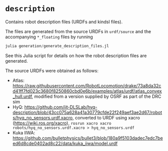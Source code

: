 # `description`

Contains robot description files (URDFs and kindsl files).

The files are generated from the source URDFs in `urdf/source` and the accompanying `*_floating` files by running

```julia
julia generation/generate_description_files.jl
```

See this Julia script for details on how the robot description files are generated.

The source URDFs were obtained as follows:

* Atlas: https://raw.githubusercontent.com/RobotLocomotion/drake/73a8da32cd41ff7fd023c3680f8250860cbd0e6b/examples/atlas/urdf/atlas_convex_hull.urdf, modified from a version supplied by OSRF as part of the DRC sim
* HyQ: https://github.com/iit-DLSLab/hyq-description/blob/43cc075a628a41a30779cfde22f249aef3ae2d67/robots/hyq_no_sensors.urdf.xacro, converted to URDF using xacro (https://wiki.ros.org/xacro), `rosrun xacro xacro robots/hyq_no_sensors.urdf.xacro > hyq_no_sensors.urdf`
* Kuka IIWA: https://github.com/bulletphysics/bullet3/blob/180a9f5103dadec7edc7beed6d8cde0402ad8c22/data/kuka_iiwa/model.urdf
